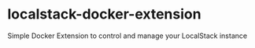 # localstack-docker-extension
Simple Docker Extension to control and manage your LocalStack instance
